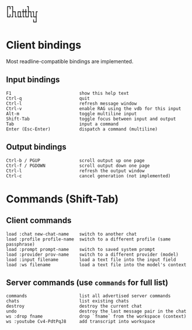 
    ┏┓┓     ┓
    ┃ ┣┓┏┓╋╋┣┓┓┏
    ┗┛┛┗┗┻┗┗┛┗┗┫
              ┗┛

# Client bindings

Most readline-compatible bindings are implemented.

## Input bindings

    F1                          show this help text
    Ctrl-q                      quit
    Ctrl-l                      refresh message window
    Ctrl-v                      enable RAG using the vdb for this input
    Alt-m                       toggle multiline input
    Shift-Tab                   toggle focus between input and output
    Tab                         input a command
    Enter (Esc-Enter)           dispatch a command (multiline)

## Output bindings

    Ctrl-b / PGUP               scroll output up one page
    Ctrl-f / PGDOWN             scroll output down one page
    Ctrl-l                      refresh the output window
    Ctrl-c                      cancel generation (not implemented)

# Commands (Shift-Tab)

## Client commands

    load :chat new-chat-name    switch to another chat
    load :profile profile-name  switch to a different profile (same passphrase)
    load :prompt prompt-name    switch to saved system prompt
    load :provider prov-name    switch to a different provider (model)
    load :input filename        load a text file into the input field
    load :ws filename           load a text file into the model's context

## Server commands (use `commands` for full list)

    commands                    list all advertised server commands
    chats                       list existing chats
    destroy                     destroy the current chat
    undo                        destroy the last message pair in the chat
    ws :drop fname              drop `fname` from the workspace (context)
    ws :youtube Cv4-PdtPqJ8     add transcript into workspace

